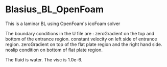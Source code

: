 # Blasius_BL_OpenFoam
This is a laminar BL using OpenFoam's icoFoam solver

The boundary conditions in the U file are :
zeroGradient on the top and bottom of the entrance region.
constant velocity on left side of entrance region.
zeroGradient on top of the flat plate region and the right hand side.
noslip condition on bottom of flat plate region.


The fluid is water. The visc is 1.0e-6.
